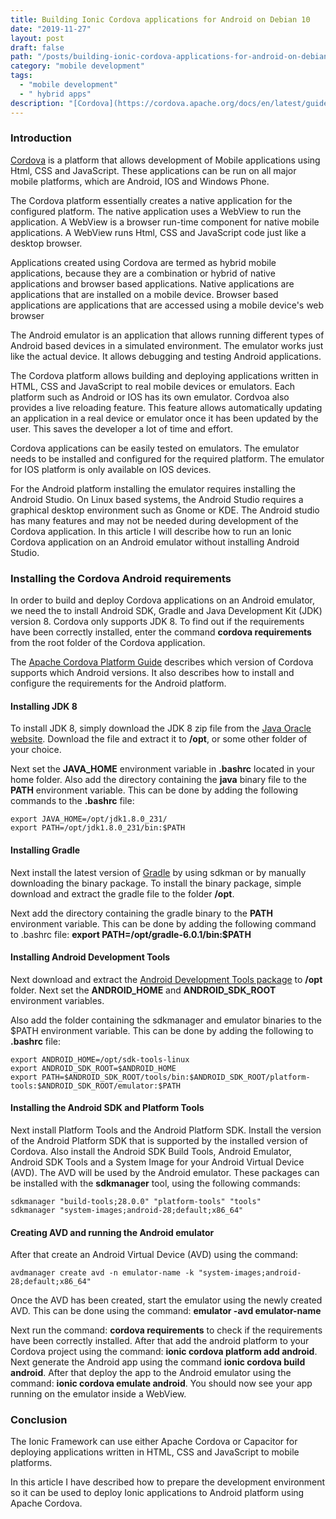 ```yaml
---
title: Building Ionic Cordova applications for Android on Debian 10
date: "2019-11-27"
layout: post
draft: false
path: "/posts/building-ionic-cordova-applications-for-android-on-debian-10"
category: "mobile development"
tags:
  - "mobile development"
  - " hybrid apps"
description: "[Cordova](https://cordova.apache.org/docs/en/latest/guide/platforms/android/) is a platform that allows development of Mobile applications using Html, CSS and JavaScript. These applications can be run on all major mobile platforms, which are Android, IOS and Windows Phone."
---
```


### Introduction
[Cordova](https://cordova.apache.org/docs/en/latest/guide/platforms/android/) is a platform that allows development of Mobile applications using Html, CSS and JavaScript. These applications can be run on all major mobile platforms, which are Android, IOS and Windows Phone.

The Cordova platform essentially creates a native application for the configured platform. The native application uses a WebView to run the application. A WebView is a browser run-time component for native mobile applications. A WebView runs Html, CSS and JavaScript code just like a desktop browser.

Applications created using Cordova are termed as hybrid mobile applications, because they are a combination or hybrid of native applications and browser based applications. Native applications are applications that are installed on a mobile device. Browser based applications are applications that are accessed using a mobile device's web browser

The Android emulator is an application that allows running different types of Android based devices in a simulated environment. The emulator works just like the actual device. It allows debugging and testing Android applications.

The Cordova platform allows building and deploying applications written in HTML, CSS and JavaScript to real mobile devices or emulators. Each platform such as Android or IOS has its own emulator. Cordvoa also provides a live reloading feature. This feature allows automatically updating an application in a real device or emulator once it has been updated by the user. This saves the developer a lot of time and effort.

Cordova applications can be easily tested on emulators. The emulator needs to be installed and configured for the required platform. The emulator for IOS platform is only available on IOS devices.

For the Android platform installing the emulator requires installing the Android Studio. On Linux based systems, the Android Studio requires a graphical desktop environment such as Gnome or KDE. The Android studio has many features and may not be needed during development of the Cordova application. In this article I will describe how to run an Ionic Cordova application on an Android emulator without installing Android Studio.

### Installing the Cordova Android requirements
In order to build and deploy Cordova applications on an Android emulator, we need the to install Android SDK, Gradle and Java Development Kit (JDK) version 8. Cordova only supports JDK 8. To find out if the requirements have been correctly installed, enter the command **cordova requirements** from the root folder of the Cordova application.

The [Apache Cordova Platform Guide](https://cordova.apache.org/docs/en/latest/guide/platforms/android/) describes which version of Cordova supports which Android versions. It also describes how to install and configure the requirements for the Android platform.

#### Installing JDK 8
To install JDK 8, simply download the JDK 8 zip file from the [Java Oracle website](http://www.oracle.com/technetwork/java/javase/downloads/jdk8-downloads-2133151.html). Download the file and extract it to **/opt**, or some other folder of your choice.

Next set the **JAVA_HOME** environment variable in **.bashrc** located in your home folder. Also add the directory containing the **java** binary file to the **PATH** environment variable. This can be done by adding the following commands to the **.bashrc** file:

```
export JAVA_HOME=/opt/jdk1.8.0_231/
export PATH=/opt/jdk1.8.0_231/bin:$PATH
```

#### Installing Gradle
Next install the latest version of [Gradle](https://gradle.org/install/) by using sdkman or by manually downloading the binary package. To install the binary package, simple download and extract the gradle file to the folder **/opt**.

Next add the directory containing the gradle binary to the **PATH** environment variable. This can be done by adding the following command to .bashrc file: **export PATH=/opt/gradle-6.0.1/bin:$PATH**

#### Installing Android Development Tools
Next download and extract the [Android Development Tools package](https://developer.android.com/studio/?gclid=EAIaIQobChMI6pTMr4OI5gIVxKsYCh39twM9EAAYASAAEgLw1PD_BwE) to **/opt** folder. Next set the **ANDROID_HOME** and **ANDROID_SDK_ROOT** environment variables.

Also add the folder containing the sdkmanager and emulator binaries to the $PATH environment variable. This can be done by adding the following to **.bashrc** file:

```
export ANDROID_HOME=/opt/sdk-tools-linux
export ANDROID_SDK_ROOT=$ANDROID_HOME
export PATH=$ANDROID_SDK_ROOT/tools/bin:$ANDROID_SDK_ROOT/platform-tools:$ANDROID_SDK_ROOT/emulator:$PATH
```

#### Installing the Android SDK and Platform Tools
Next install Platform Tools and the Android Platform SDK. Install the version of the Android Platform SDK that is supported by the installed version of Cordova. Also install the Android SDK Build Tools, Android Emulator, Android SDK Tools and a System Image for your Android Virtual Device (AVD). The AVD will be used by the Android emulator. These packages can be installed with the **sdkmanager** tool, using the following commands:

```
sdkmanager "build-tools;28.0.0" "platform-tools" "tools"
sdkmanager "system-images;android-28;default;x86_64"
```

#### Creating AVD and running the Android emulator
After that create an Android Virtual Device (AVD) using the command:

```
avdmanager create avd -n emulator-name -k "system-images;android-28;default;x86_64"
```

Once the AVD has been created, start the emulator using the newly created AVD. This can be done using the command: **emulator -avd emulator-name**

Next run the command: **cordova requirements** to check if the requirements have been correctly installed. After that add the android platform to your Cordova project using the command: **ionic cordova platform add android**. Next generate the Android app using the command **ionic cordova build android**. After that deploy the app to the Android emulator using the command: **ionic cordova emulate android**. You should now see your app running on the emulator inside a WebView.

### Conclusion
The Ionic Framework can use either Apache Cordova or Capacitor for deploying applications written in HTML, CSS and JavaScript to mobile platforms.

In this article I have described how to prepare the development environment so it can be used to deploy Ionic applications to Android platform using Apache Cordova.
